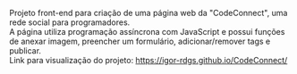 Projeto front-end para criação de uma página web da "CodeConnect", uma rede social para programadores.\
A página utiliza programação assíncrona com JavaScript e possui funções de anexar imagem, preencher um formulário, adicionar/remover tags e publicar.\
Link para visualização do projeto: https://igor-rdgs.github.io/CodeConnect/
